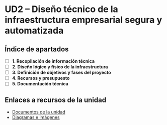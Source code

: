 # UD2 – Diseño técnico de la infraestructura empresarial segura y automatizada

## Índice de apartados

- [ ] **1. Recopilación de información técnica**
- [ ] **2. Diseño lógico y físico de la infraestructura**
- [ ] **3. Definición de objetivos y fases del proyecto**
- [ ] **4. Recursos y presupuesto**
- [ ] **5. Documentación técnica**

## Enlaces a recursos de la unidad

- [Documentos de la unidad](./documentos/)
- [Diagramas e imágenes](./img/)
